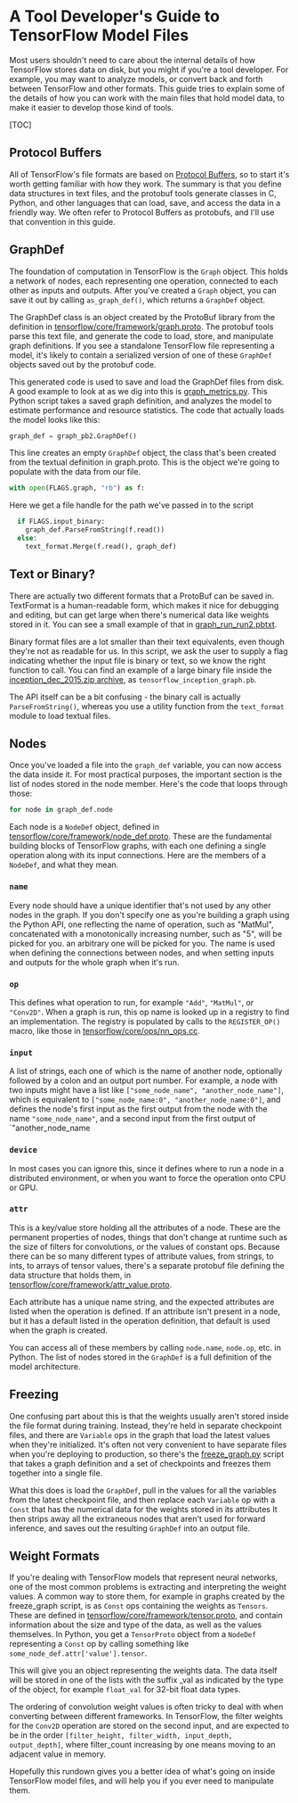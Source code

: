 # A Tool Developer's Guide to TensorFlow Model Files

Most users shouldn't need to care about the internal details of how TensorFlow
stores data on disk, but you might if you're a tool developer. For example, you
may want to analyze models, or convert back and forth between TensorFlow and
other formats. This guide tries to explain some of the details of how you can
work with the main files that hold model data, to make it easier to develop
those kind of tools.

[TOC]

## Protocol Buffers

All of TensorFlow's file formats are based on
[Protocol Buffers](https://developers.google.com/protocol-buffers/?hl=en), so to
start it's worth getting familiar with how they work. The summary is that you
define data structures in text files, and the protobuf tools generate classes in
C, Python, and other languages that can load, save, and access the data in a
friendly way. We often refer to Protocol Buffers as protobufs, and I'll use
that convention in this guide.

## GraphDef

The foundation of computation in TensorFlow is the `Graph` object. This holds a
network of nodes, each representing one operation, connected to each other as
inputs and outputs. After you've created a `Graph` object, you can save it out
by calling `as_graph_def()`, which returns a `GraphDef` object.

The GraphDef class is an object created by the ProtoBuf library from the
definition in
[tensorflow/core/framework/graph.proto](https://github.com/tensorflow/tensorflow/blob/master/tensorflow/core/framework/graph.proto). The protobuf tools parse
this text file, and generate the code to load, store, and manipulate graph
definitions. If you see a standalone TensorFlow file representing a model, it's
likely to contain a serialized version of one of these `GraphDef` objects
saved out by the protobuf code.

This generated code is used to save and load the GraphDef files from disk. A
good example to look at as we dig into this is
[graph_metrics.py](https://github.com/tensorflow/tensorflow/blob/master/tensorflow/python/tools/graph_metrics.py). This Python script takes a saved graph
definition, and analyzes the model to estimate performance and resource
statistics. The code that actually loads the model looks like this:

```python
graph_def = graph_pb2.GraphDef()
```

This line creates an empty `GraphDef` object, the class that's been created
from the textual definition in graph.proto. This is the object we're going to
populate with the data from our file.

```python
with open(FLAGS.graph, "rb") as f:
```

Here we get a file handle for the path we've passed in to the script

```python
  if FLAGS.input_binary:
    graph_def.ParseFromString(f.read())
  else:
    text_format.Merge(f.read(), graph_def)
```

## Text or Binary?

There are actually two different formats that a ProtoBuf can be saved in.
TextFormat is a human-readable form, which makes it nice for debugging and
editing, but can get large when there's numerical data like weights stored in
it. You can see a small example of that in
[graph_run_run2.pbtxt](https://github.com/tensorflow/tensorflow/blob/ae3c8479f88da1cd5636b974f653f27755cb0034/tensorflow/tensorboard/components/tf_tensorboard/test/data/graph_run_run2.pbtxt).

Binary format files are a lot smaller than their text equivalents, even though
they're not as readable for us. In this script, we ask the user to supply a
flag indicating whether the input file is binary or text, so we know the right
function to call. You can find an example of a large binary file inside the
[inception_dec_2015.zip
archive](https://storage.googleapis.com/download.tensorflow.org/models/inception_dec_2015.zip), as `tensorflow_inception_graph.pb`.

The API itself can be a bit confusing - the binary call is actually
`ParseFromString()`, whereas you use a utility function from the `text_format`
module to load textual files.

## Nodes

Once you've loaded a file into the `graph_def` variable, you can now access the
data inside it. For most practical purposes, the important section is the list
of nodes stored in the node member. Here's the code that loops through those:

```python
for node in graph_def.node
```

Each node is a `NodeDef` object, defined in
[tensorflow/core/framework/node_def.proto](https://github.com/tensorflow/tensorflow/blob/master/tensorflow/core/framework/node_def.proto). These
are the fundamental building blocks of TensorFlow graphs, with each one defining
a single operation along with its input connections. Here are the members of a
`NodeDef`, and what they mean.

### `name`

Every node should have a unique identifier that's not used by any other nodes
in the graph. If you don't specify one as you're building a graph using the
Python API, one reflecting the name of operation, such as "MatMul",
concatenated with a monotonically increasing number, such as "5", will be
picked for you. an arbitrary one will be picked for you. The name is used when
defining the connections between nodes, and when setting inputs and outputs for
the whole graph when it's run.

### `op`

This defines what operation to run, for example `"Add"`, `"MatMul"`, or
`"Conv2D"`. When a graph is run, this op name is looked up in a registry to
find an implementation. The registry is populated by calls to the
`REGISTER_OP()` macro, like those in
[tensorflow/core/ops/nn_ops.cc](https://github.com/tensorflow/tensorflow/blob/master/tensorflow/core/ops/nn_ops.cc).

### `input`

A list of strings, each one of which is the name of another node, optionally
followed by a colon and an output port number. For example, a node with two
inputs might have a list like `["some_node_name", "another_node_name"]`, which
is equivalent to `["some_node_name:0", "another_node_name:0"]`, and defines the
node's first input as the first output from the node with the name
`"some_node_name"`, and a second input from the first output of
`"another_node_name

### `device`

In most cases you can ignore this, since it defines where to run a node in a
distributed environment, or when you want to force the operation onto CPU or
GPU.

### `attr`

This is a key/value store holding all the attributes of a node. These are the
permanent properties of nodes, things that don't change at runtime such as the
size of filters for convolutions, or the values of constant ops. Because there
can be so many different types of attribute values, from strings, to ints, to
arrays of tensor values, there's a separate protobuf file defining the data
structure that holds them, in
[tensorflow/core/framework/attr_value.proto](https://github.com/tensorflow/tensorflow/blob/master/tensorflow/core/framework/attr_value.proto).

Each attribute has a unique name string, and the expected attributes are listed
when the operation is defined. If an attribute isn't present in a node, but it
has a default listed in the operation definition, that default is used when the
graph is created.

You can access all of these members by calling `node.name`, `node.op`, etc. in
Python. The list of nodes stored in the `GraphDef` is a full definition of the
model architecture.

## Freezing

One confusing part about this is that the weights usually aren't stored inside
the file format during training. Instead, they're held in separate checkpoint
files, and there are `Variable` ops in the graph that load the latest values
when they're initialized. It's often not very convenient to have separate files
when you're deploying to production, so there's the
[freeze_graph.py](https://github.com/tensorflow/tensorflow/blob/master/tensorflow/python/tools/freeze_graph.py) script that takes a graph definition and a set
of checkpoints and freezes them together into a single file.

What this does is load the `GraphDef`, pull in the values for all the variables
from the latest checkpoint file, and then replace each `Variable` op with a
`Const` that has the numerical data for the weights stored in its attributes
It then strips away all the extraneous nodes that aren't used for forward
inference, and saves out the resulting `GraphDef` into an output file.

## Weight Formats

If you're dealing with TensorFlow models that represent neural networks, one of
the most common problems is extracting and interpreting the weight values. A
common way to store them, for example in graphs created by the freeze_graph
script, is as `Const` ops containing the weights as `Tensors`. These are
defined in
[tensorflow/core/framework/tensor.proto](https://github.com/tensorflow/tensorflow/blob/master/tensorflow/core/framework/tensor.proto), and contain information
about the size and type of the data, as well as the values themselves. In
Python, you get a `TensorProto` object from a `NodeDef` representing a `Const`
op by calling something like `some_node_def.attr['value'].tensor`.

This will give you an object representing the weights data. The data itself
will be stored in one of the lists with the suffix _val as indicated by the
type of the object, for example `float_val` for 32-bit float data types.

The ordering of convolution weight values is often tricky to deal with when
converting between different frameworks. In TensorFlow, the filter weights for
the `Conv2D` operation are stored on the second input, and are expected to be
in the order `[filter_height, filter_width, input_depth, output_depth]`, where
filter_count increasing by one means moving to an adjacent value in memory.

Hopefully this rundown gives you a better idea of what's going on inside
TensorFlow model files, and will help you if you ever need to manipulate them.

